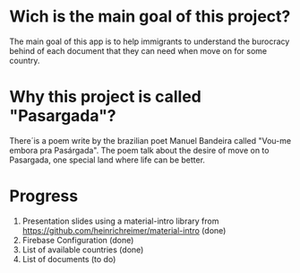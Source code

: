# Wich is the main goal of this project?
The main goal of this app is to help immigrants to understand the burocracy behind of each document that they can need when move on for some country. 
# Why this project is called "Pasargada"?
There´is a poem write by the brazilian poet Manuel Bandeira called "Vou-me embora pra Pasárgada". The poem talk about the desire of move on to Pasargada,
one special land where life can be better.
# Progress
1. Presentation slides using a material-intro library from https://github.com/heinrichreimer/material-intro (done)
2. Firebase Configuration (done)
3. List of available countries (done)
4. List of documents (to do)


